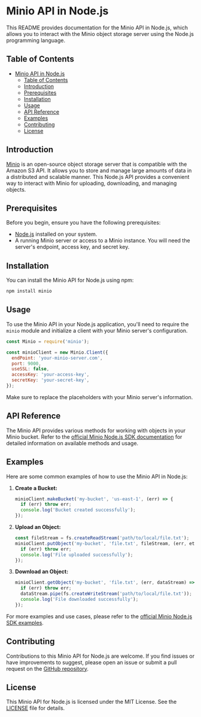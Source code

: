 # Minio API in Node.js

This README provides documentation for the Minio API in Node.js, which allows you to interact with the Minio object storage server using the Node.js programming language.

## Table of Contents

- [Minio API in Node.js](#minio-api-in-nodejs)
  - [Table of Contents](#table-of-contents)
  - [Introduction](#introduction)
  - [Prerequisites](#prerequisites)
  - [Installation](#installation)
  - [Usage](#usage)
  - [API Reference](#api-reference)
  - [Examples](#examples)
  - [Contributing](#contributing)
  - [License](#license)

## Introduction

[Minio](https://min.io/) is an open-source object storage server that is compatible with the Amazon S3 API. It allows you to store and manage large amounts of data in a distributed and scalable manner. This Node.js API provides a convenient way to interact with Minio for uploading, downloading, and managing objects.

## Prerequisites

Before you begin, ensure you have the following prerequisites:

- [Node.js](https://nodejs.org/) installed on your system.
- A running Minio server or access to a Minio instance. You will need the server's endpoint, access key, and secret key.

## Installation

You can install the Minio API for Node.js using npm:

```bash
npm install minio
```

## Usage

To use the Minio API in your Node.js application, you'll need to require the `minio` module and initialize a client with your Minio server's configuration.

```javascript
const Minio = require('minio');

const minioClient = new Minio.Client({
  endPoint: 'your-minio-server.com',
  port: 9000,
  useSSL: false,
  accessKey: 'your-access-key',
  secretKey: 'your-secret-key',
});
```

Make sure to replace the placeholders with your Minio server's information.

## API Reference

The Minio API provides various methods for working with objects in your Minio bucket. Refer to the [official Minio Node.js SDK documentation](https://docs.min.io/docs/javascript-client-api-reference) for detailed information on available methods and usage.

## Examples

Here are some common examples of how to use the Minio API in Node.js:

1. **Create a Bucket:**

   ```javascript
   minioClient.makeBucket('my-bucket', 'us-east-1', (err) => {
     if (err) throw err;
     console.log('Bucket created successfully');
   });
   ```

2. **Upload an Object:**

   ```javascript
   const fileStream = fs.createReadStream('path/to/local/file.txt');
   minioClient.putObject('my-bucket', 'file.txt', fileStream, (err, etag) => {
     if (err) throw err;
     console.log('File uploaded successfully');
   });
   ```

3. **Download an Object:**

   ```javascript
   minioClient.getObject('my-bucket', 'file.txt', (err, dataStream) => {
     if (err) throw err;
     dataStream.pipe(fs.createWriteStream('path/to/local/file.txt'));
     console.log('File downloaded successfully');
   });
   ```

For more examples and use cases, please refer to the [official Minio Node.js SDK examples](https://github.com/minio/minio-js#examples).

## Contributing

Contributions to this Minio API for Node.js are welcome. If you find issues or have improvements to suggest, please open an issue or submit a pull request on the [GitHub repository](https://github.com/your-minio-api-repo).

## License

This Minio API for Node.js is licensed under the MIT License. See the [LICENSE](LICENSE) file for details.